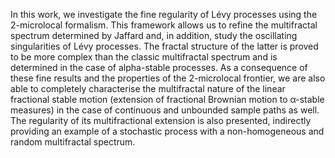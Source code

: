 

In this work, we investigate the fine regularity of Lévy processes using the 2-microlocal formalism. This framework allows us to refine the multifractal spectrum determined by Jaffard and, in addition, study the oscillating singularities of Lévy processes. The fractal structure of the latter is proved to be more complex than the classic multifractal spectrum and is determined in the case of alpha-stable processes. As a consequence of these fine results and the properties of the 2-microlocal frontier, we are also able to completely characterise the multifractal nature of the linear fractional stable motion (extension of fractional Brownian motion to α-stable measures) in the case of continuous and unbounded sample paths as well. The regularity of its multifractional extension is also presented, indirectly providing an example of a stochastic process with a non-homogeneous and random multifractal spectrum.
